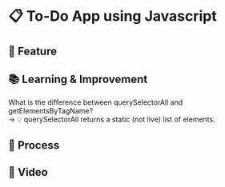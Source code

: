 # 📋 To-Do App using Javascript

## 🚀 Feature

## 📚 Learning & Improvement
What is the difference between querySelectorAll and getElementsByTagName?<br>
-> 💡 querySelectorAll returns a static (not live) list of elements.

## :thought_balloon: Process





## 🎥 Video
